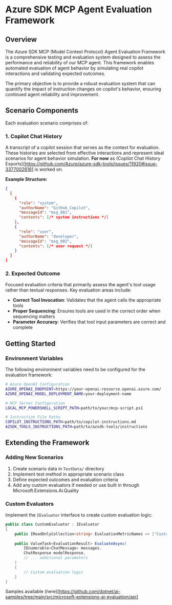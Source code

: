 # Azure SDK MCP Agent Evaluation Framework

## Overview

The Azure SDK MCP (Model Context Protocol) Agent Evaluation Framework is a comprehensive testing and evaluation system designed to assess the performance and reliability of our MCP agent. This framework enables automated evaluation of agent behavior by simulating real copilot interactions and validating expected outcomes.

The primary objective is to provide a robust evaluation system that can quantify the impact of instruction changes on copilot's behavior, ensuring continued agent reliability and improvement.

## Scenario Components

Each evaluation scenario comprises of:

### 1. Copilot Chat History
A transcript of a copilot session that serves as the context for evaluation. These histories are selected from effective interactions and represent ideal scenarios for agent behavior simulation. **For now** as (Copilot Chat History Exports)[https://github.com/Azure/azure-sdk-tools/issues/11920#issue-3377002616] is worked on. 

**Example Structure:**
```json
{
  [
    {
      "role": "system",
      "authorName": "GitHub_Copilot",
      "messageId": "msg_001",
      "contents": [/* system instructions */]
    },
    {
      "role": "user", 
      "authorName": "developer",
      "messageId": "msg_002",
      "contents": [/* user request */]
    }
  ]
}
```

### 2. Expected Outcome
Focused evaluation criteria that primarily assess the agent's tool usage rather than textual responses. Key evaluation areas include:

- **Correct Tool Invocation**: Validates that the agent calls the appropriate tools
- **Proper Sequencing**: Ensures tools are used in the correct order when sequencing matters  
- **Parameter Accuracy**: Verifies that tool input parameters are correct and complete

## Getting Started

### Environment Variables

The following environment variables need to be configured for the evaluation framework:

```bash
# Azure OpenAI Configuration
AZURE_OPENAI_ENDPOINT=https://your-openai-resource.openai.azure.com/
AZURE_OPENAI_MODEL_DEPLOYMENT_NAME=your-deployment-name

# MCP Server Configuration
LOCAL_MCP_POWERSHELL_SCRIPT_PATH=path/to/your/mcp-script.ps1

# Instruction File Paths
COPILOT_INSTRUCTIONS_PATH=path/to/copilot-instructions.md
AZSDK_TOOLS_INSTRUCTIONS_PATH=path/to/azsdk-tools/instructions
```

## Extending the Framework

### Adding New Scenarios

1. Create scenario data in `TestData/` directory
2. Implement test method in appropriate scenario class
3. Define expected outcomes and evaluation criteria
4. Add any custom evaluators if needed or use built in through Microsoft.Extensions.Ai.Quality

### Custom Evaluators

Implement the `IEvaluator` interface to create custom evaluation logic:

```csharp
public class CustomEvaluator : IEvaluator
{
    public IReadOnlyCollection<string> EvaluationMetricNames => ["CustomMetric"];
    
    public ValueTask<EvaluationResult> EvaluateAsync(
        IEnumerable<ChatMessage> messages,
        ChatResponse modelResponse,
        // ... additional parameters
    )
    {
        // Custom evaluation logic
    }
}
```

Samples available (here)[https://github.com/dotnet/ai-samples/tree/main/src/microsoft-extensions-ai-evaluation/api]